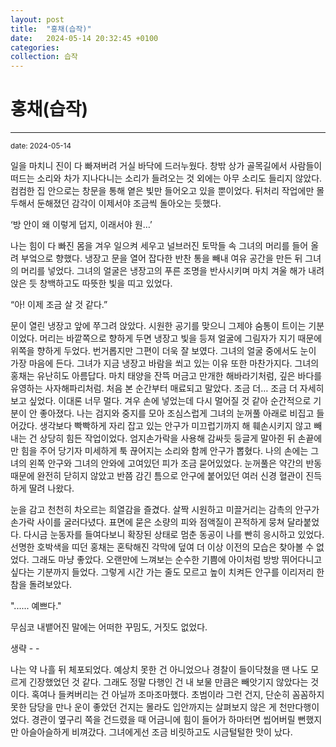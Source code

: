 ```yaml
---
layout: post
title:  "홍채(습작)"
date:   2024-05-14 20:32:45 +0100
categories:
collection: 습작
---
```


홍채(습작)
=============
- - -
  <sup>date:   2024-05-14</sup>


 일을 마치니 진이 다 빠져버려 거실 바닥에 드러누웠다. 창밖 상가 골목길에서 사람들이 떠드는 소리와 차가 지나다니는 소리가 들려오는 것 외에는 아무 소리도 들리지 않았다. 컴컴한 집 안으로는 창문을 통해 옅은 빛만 들어오고 있을 뿐이었다. 뒤처리 작업에만 몰두해서 둔해졌던 감각이 이제서야 조금씩 돌아오는 듯했다.

‘방 안이 왜 이렇게 덥지, 이래서야 원…’

나는 힘이 다 빠진 몸을 겨우 일으켜 세우고 널브러진 토막들 속 그녀의 머리를 들어 올려 부엌으로 향했다. 냉장고 문을 열어 잡다한 반찬 통을 빼내 여유 공간을 만든 뒤 그녀의 머리를 넣었다. 그녀의 얼굴은 냉장고의 푸른 조명을 반사시키며 마치 겨울 해가 내려앉은 듯 창백하고도 따뜻한 빛을 띠고 있었다.

“아! 이제 조금 살 것 같다.”

문이 열린 냉장고 앞에 쭈그려 앉았다. 시원한 공기를 맞으니 그제야 숨통이 트이는 기분이었다. 머리는 바깥쪽으로 향하게 두면 냉장고 빛을 등져 얼굴에 그림자가 지기 때문에 위쪽을 향하게 두었다. 번거롭지만 그편이 더욱 잘 보였다. 그녀의 얼굴 중에서도 눈이 가장 마음에 든다. 그녀가 지금 냉장고 바람을 쐬고 있는 이유 또한 마찬가지다. 그녀의 홍채는 유난히도 아름답다. 마치 태양을 잔뜩 머금고 만개한 해바라기처럼, 깊은 바다를 유영하는 사자해파리처럼. 처음 본 순간부터 매료되고 말았다. 조금 더… 조금 더 자세히 보고 싶었다. 이대론 너무 멀다. 겨우 손에 넣었는데 다시 멀어질 것 같아 순간적으로 기분이 안 좋아졌다. 나는 검지와 중지를 모아 조심스럽게 그녀의 눈꺼풀 아래로 비집고 들어갔다. 생각보다 빡빡하게 자리 잡고 있는 안구가 미끄럽기까지 해 훼손시키지 않고 빼내는 건 상당히 힘든 작업이었다. 엄지손가락을 사용해 감싸듯 둥글게 말아쥔 뒤 손끝에만 힘을 주어 당기자 미세하게 툭 끊어지는 소리와 함께 안구가 뽑혔다. 나의 손에는 그녀의 왼쪽 안구와 그녀의 안와에 고여있던 피가 조금 묻어있었다. 눈꺼풀은 약간의 반동 때문에 완전히 닫히지 않았고 반쯤 감긴 틈으로 안구에 붙어있던 여러 신경 혈관이 진득하게 딸려 나왔다.

눈을 감고 천천히 차오르는 희열감을 즐겼다. 살짝 시원하고 미끌거리는 감촉의 안구가 손가락 사이를 굴러다녔다. 표면에 묻은 소량의 피와 점액질이 끈적하게 뭉쳐 달라붙었다. 다시금 눈동자를 들여다보니 확장된 상태로 멈춘 동공이 나를 빤히 응시하고 있었다. 선명한 호박색을 띠던 홍채는 혼탁해진 각막에 덮여 더 이상 이전의 모습은 찾아볼 수 없었다. 그래도 마냥 좋았다. 오랜만에 느껴보는 순수한 기쁨에 아이처럼 방방 뛰어다니고 싶다는 기분까지 들었다. 그렇게 시간 가는 줄도 모르고 높이 치켜든 안구를 이리저리 한참을 돌려보았다.

"...... 예쁘다."

무심코 내뱉어진 말에는 어떠한 꾸밈도, 거짓도 없었다.

생략 - -

나는 약 나흘 뒤 체포되었다. 예상치 못한 건 아니었으나 경찰이 들이닥쳤을 땐 나도 모르게 긴장했었던 것 같다. 그래도 정말 다행인 건 내 보물 만큼은 빼앗기지 않았다는 것이다. 혹여나 들켜버리는 건 아닐까 조마조마했다. 초범이라 그런 건지, 단순히 꼼꼼하지 못한 담당을 만나 운이 좋았던 건지는 몰라도 입안까지는 살펴보지 않은 게 천만다행이었다. 경관이 옆구리 쪽을 건드렸을 때 어금니에 힘이 들어가 하마터면 씹어버릴 뻔했지만 아슬아슬하게 비껴갔다. 그녀에게선 조금 비릿하고도 시금털털한 맛이 났다.

